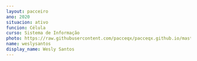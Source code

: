 ```yaml
---
layout: pacceiro
ano: 2020
situacion: ativo
funcion: Célula
curso: Sistema de Informação
photo: https://raw.githubusercontent.com/pacceqx/pacceqx.github.io/master/assets/pic/bolsistas/pacce (34).png
name: weslysantos
display_name: Wesly Santos
---
```


